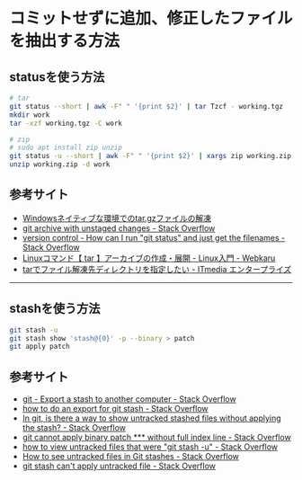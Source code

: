 # コミットせずに追加、修正したファイルを抽出する方法

## statusを使う方法

```sh
# tar
git status --short | awk -F" " '{print $2}' | tar Tzcf - working.tgz
mkdir work
tar -xzf working.tgz -C work

# zip
# sudo apt install zip unzip
git status -u --short | awk -F" " '{print $2}' | xargs zip working.zip
unzip working.zip -d work
```

## 参考サイト

- [Windowsネイティブな環境でのtar.gzファイルの解凍](https://rcmdnk.com/blog/2021/09/17/computer-windows/)
- [git archive with unstaged changes - Stack Overflow](https://stackoverflow.com/questions/23115777/git-archive-with-unstaged-changes)
- [version control - How can I run "git status" and just get the filenames - Stack Overflow](https://stackoverflow.com/questions/5237605/how-can-i-run-git-status-and-just-get-the-filenames)
- [Linuxコマンド【 tar 】アーカイブの作成・展開 - Linux入門 - Webkaru](https://webkaru.net/linux/tar-command/)
- [tarでファイル解凍先ディレクトリを指定したい - ITmedia エンタープライズ](https://www.itmedia.co.jp/help/tips/linux/l0418.html)

---

## stashを使う方法

```sh
git stash -u
git stash show 'stash@{0}' -p --binary > patch
git apply patch
```

## 参考サイト

- [git - Export a stash to another computer - Stack Overflow](https://stackoverflow.com/questions/3973034/export-a-stash-to-another-computer)
- [how to do an export for git stash - Stack Overflow](https://stackoverflow.com/questions/47183452/how-to-do-an-export-for-git-stash)
- [In git, is there a way to show untracked stashed files without applying the stash? - Stack Overflow](https://stackoverflow.com/questions/12681529/in-git-is-there-a-way-to-show-untracked-stashed-files-without-applying-the-stas#:~:text=Stash%20entries%20can%20be%20made,as%20part%20of%20the%20diff.)
- [git cannot apply binary patch *** without full index line - Stack Overflow](https://stackoverflow.com/questions/17152171/git-cannot-apply-binary-patch-without-full-index-line)
- [how to view untracked files that were "git stash -u" - Stack Overflow](https://stackoverflow.com/questions/52357450/how-to-view-untracked-files-that-were-git-stash-u)
- [How to see untracked files in Git stashes - Stack Overflow](https://stackoverflow.com/questions/60218116/how-to-see-untracked-files-in-git-stashes)
- [git stash can't apply untracked file - Stack Overflow](https://stackoverflow.com/questions/71060732/git-stash-cant-apply-untracked-file)

